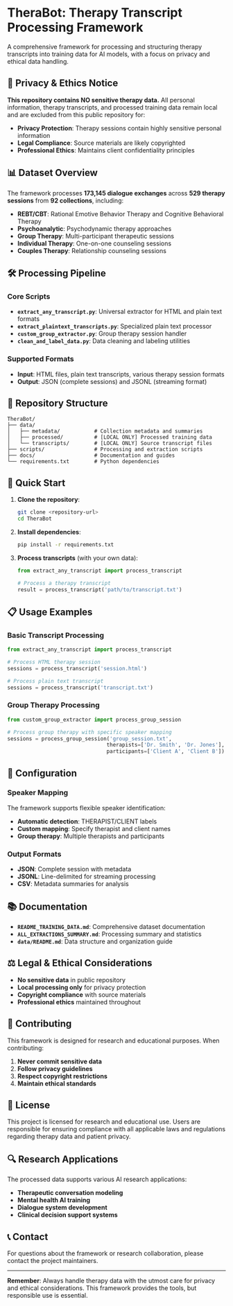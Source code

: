 # TheraBot: Therapy Transcript Processing Framework

A comprehensive framework for processing and structuring therapy transcripts into training data for AI models, with a focus on privacy and ethical data handling.

## 🚨 Privacy & Ethics Notice

**This repository contains NO sensitive therapy data.** All personal information, therapy transcripts, and processed training data remain local and are excluded from this public repository for:

- **Privacy Protection**: Therapy sessions contain highly sensitive personal information
- **Legal Compliance**: Source materials are likely copyrighted
- **Professional Ethics**: Maintains client confidentiality principles

## 📊 Dataset Overview

The framework processes **173,145 dialogue exchanges** across **529 therapy sessions** from **92 collections**, including:

- **REBT/CBT**: Rational Emotive Behavior Therapy and Cognitive Behavioral Therapy
- **Psychoanalytic**: Psychodynamic therapy approaches  
- **Group Therapy**: Multi-participant therapeutic sessions
- **Individual Therapy**: One-on-one counseling sessions
- **Couples Therapy**: Relationship counseling sessions

## 🛠️ Processing Pipeline

### Core Scripts

- **`extract_any_transcript.py`**: Universal extractor for HTML and plain text formats
- **`extract_plaintext_transcripts.py`**: Specialized plain text processor
- **`custom_group_extractor.py`**: Group therapy session handler
- **`clean_and_label_data.py`**: Data cleaning and labeling utilities

### Supported Formats

- **Input**: HTML files, plain text transcripts, various therapy session formats
- **Output**: JSON (complete sessions) and JSONL (streaming format)

## 📁 Repository Structure

```
TheraBot/
├── data/
│   ├── metadata/           # Collection metadata and summaries
│   ├── processed/          # [LOCAL ONLY] Processed training data
│   └── transcripts/        # [LOCAL ONLY] Source transcript files
├── scripts/                # Processing and extraction scripts
├── docs/                   # Documentation and guides
└── requirements.txt        # Python dependencies
```

## 🚀 Quick Start

1. **Clone the repository**:
   ```bash
   git clone <repository-url>
   cd TheraBot
   ```

2. **Install dependencies**:
   ```bash
   pip install -r requirements.txt
   ```

3. **Process transcripts** (with your own data):
   ```python
   from extract_any_transcript import process_transcript
   
   # Process a therapy transcript
   result = process_transcript('path/to/transcript.txt')
   ```

## 📋 Usage Examples

### Basic Transcript Processing

```python
from extract_any_transcript import process_transcript

# Process HTML therapy session
sessions = process_transcript('session.html')

# Process plain text transcript  
sessions = process_transcript('transcript.txt')
```

### Group Therapy Processing

```python
from custom_group_extractor import process_group_session

# Process group therapy with specific speaker mapping
sessions = process_group_session('group_session.txt', 
                                therapists=['Dr. Smith', 'Dr. Jones'],
                                participants=['Client A', 'Client B'])
```

## 🔧 Configuration

### Speaker Mapping

The framework supports flexible speaker identification:

- **Automatic detection**: THERAPIST/CLIENT labels
- **Custom mapping**: Specify therapist and client names
- **Group therapy**: Multiple therapists and participants

### Output Formats

- **JSON**: Complete session with metadata
- **JSONL**: Line-delimited for streaming processing
- **CSV**: Metadata summaries for analysis

## 📚 Documentation

- **`README_TRAINING_DATA.md`**: Comprehensive dataset documentation
- **`ALL_EXTRACTIONS_SUMMARY.md`**: Processing summary and statistics
- **`data/README.md`**: Data structure and organization guide

## ⚖️ Legal & Ethical Considerations

- **No sensitive data** in public repository
- **Local processing only** for privacy protection
- **Copyright compliance** with source materials
- **Professional ethics** maintained throughout

## 🤝 Contributing

This framework is designed for research and educational purposes. When contributing:

1. **Never commit sensitive data**
2. **Follow privacy guidelines**
3. **Respect copyright restrictions**
4. **Maintain ethical standards**

## 📄 License

This project is licensed for research and educational use. Users are responsible for ensuring compliance with all applicable laws and regulations regarding therapy data and patient privacy.

## 🔍 Research Applications

The processed data supports various AI research applications:

- **Therapeutic conversation modeling**
- **Mental health AI training**
- **Dialogue system development**
- **Clinical decision support systems**

## 📞 Contact

For questions about the framework or research collaboration, please contact the project maintainers.

---

**Remember**: Always handle therapy data with the utmost care for privacy and ethical considerations. This framework provides the tools, but responsible use is essential.
